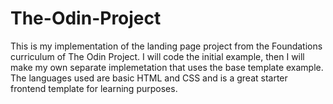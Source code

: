 ﻿# The-Odin-Project

This is my implementation of the landing page project from the Foundations curriculum of The Odin Project. I will code the initial example, then I will make my own separate implemetation that uses the base template example. The languages used are basic HTML and CSS and is a great starter frontend template for learning purposes. 
